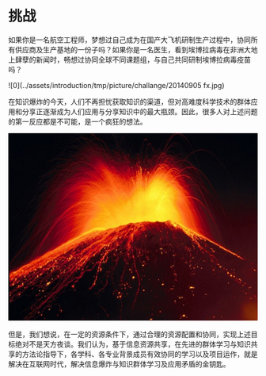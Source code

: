 # 挑战

如果你是一名航空工程师，梦想过自己成为在国产大飞机研制生产过程中，协同所有供应商及生产基地的一份子吗？如果你是一名医生，看到埃博拉病毒在非洲大地上肆孽的新闻时，畅想过协同全球不同课题组，与自己共同研制埃博拉病毒疫苗吗？

![0](../assets/introduction/tmp/picture/challange/20140905 fx.jpg)


在知识爆炸的今天，人们不再担忧获取知识的渠道，但对高难度科学技术的群体应用和分享正逐渐成为人们应用与分享知识中的最大瓶颈。因此，很多人对上述问题的第一反应都是不可能，是一个疯狂的想法。

![0](../assets/introduction/tmp/picture/challange/150413.jpg)

但是，我们想说，在一定的资源条件下，通过合理的资源配置和协同，实现上述目标绝对不是天方夜谈。我们认为，基于信息资源共享，在先进的群体学习与知识共享的方法论指导下，各学科、各专业背景成员有效协同的学习以及项目运作，就是解决在互联网时代，解决信息爆炸与知识群体学习及应用矛盾的金钥匙。
